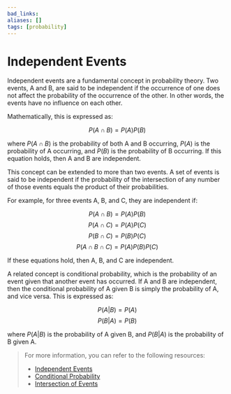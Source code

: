 ```yaml
---
bad_links: 
aliases: []
tags: [probability]
---
```

# Independent Events

Independent events are a fundamental concept in probability theory. Two events, A and B, are said to be independent if the occurrence of one does not affect the probability of the occurrence of the other. In other words, the events have no influence on each other. 

Mathematically, this is expressed as:

$$
P(A \cap B) = P(A)P(B)
$$

where $P(A \cap B)$ is the probability of both A and B occurring, $P(A)$ is the probability of A occurring, and $P(B)$ is the probability of B occurring. If this equation holds, then A and B are independent.

This concept can be extended to more than two events. A set of events is said to be independent if the probability of the intersection of any number of those events equals the product of their probabilities. 

For example, for three events A, B, and C, they are independent if:

$$
P(A \cap B) = P(A)P(B)
$$
$$
P(A \cap C) = P(A)P(C)
$$
$$
P(B \cap C) = P(B)P(C)
$$
$$
P(A \cap B \cap C) = P(A)P(B)P(C)
$$

If these equations hold, then A, B, and C are independent.

A related concept is conditional probability, which is the probability of an event given that another event has occurred. If A and B are independent, then the conditional probability of A given B is simply the probability of A, and vice versa. This is expressed as:

$$
P(A|B) = P(A)
$$
$$
P(B|A) = P(B)
$$

where $P(A|B)$ is the probability of A given B, and $P(B|A)$ is the probability of B given A.

> For more information, you can refer to the following resources:
> - [Independent Events](https://www.google.com/search?q=Independent+Events)
> - [Conditional Probability](https://www.google.com/search?q=Conditional+Probability)
> - [Intersection of Events](https://www.google.com/search?q=Intersection+of+Events)